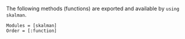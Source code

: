 The following methods (functions) are exported and available by `using skalman`.
```@autodocs
Modules = [skalman]
Order = [:function]
```
